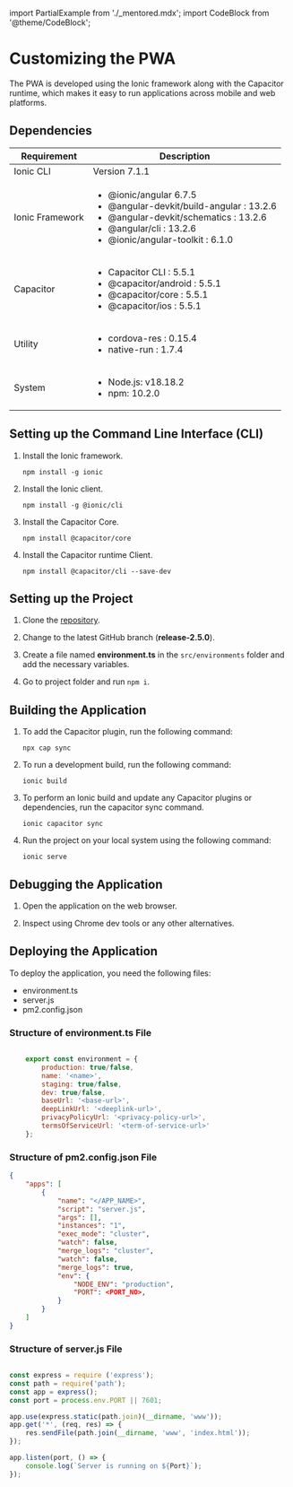 import PartialExample from './_mentored.mdx';
import CodeBlock from '@theme/CodeBlock';

# Customizing the PWA

The <PartialExample mentored /> PWA is developed using the Ionic framework along with the Capacitor runtime, which makes it easy to run applications across mobile and web platforms.

## Dependencies

| Requirement         | Description    |
|--------------|-----------|
| Ionic CLI|Version 7.1.1|
| Ionic Framework | <ul><li>@ionic/angular 6.7.5</li> <li>@angular-devkit/build-angular : 13.2.6 </li><li> @angular-devkit/schematics : 13.2.6 </li><li>@angular/cli : 13.2.6 </li><li> @ionic/angular-toolkit : 6.1.0 </li></ul>|
| Capacitor | <ul><li>Capacitor CLI : 5.5.1 </li><li>@capacitor/android : 5.5.1 </li><li>@capacitor/core : 5.5.1 </li><li>@capacitor/ios : 5.5.1 </li></ul>
| Utility | <ul><li>cordova-res : 0.15.4</li><li>native-run : 1.7.4 </li></ul>
| System | <ul><li>Node.js: v18.18.2</li><li>npm: 10.2.0</li></ul>|

## Setting up the Command Line Interface (CLI)

1. Install the Ionic framework.

    ```
    npm install -g ionic
    ```

2. Install the Ionic client.

    ```
    npm install -g @ionic/cli
    ```

3. Install the Capacitor Core.

    ```
    npm install @capacitor/core
    ```

4. Install the Capacitor runtime Client.

    ```
    npm install @capacitor/cli --save-dev 
    ```

## Setting up the Project

1. Clone the [repository](https://github.com/ELEVATE-Project/mentoring-mobile-app.git).

2. Change to the latest GitHub branch (**release-2.5.0**).

3. Create a file named **environment.ts** in the `src/environments` folder and add the necessary variables.

4. Go to project folder and run `npm i`.

## Building the Application

1. To add the Capacitor plugin, run the following command:

    ```
    npx cap sync  

    ```

2. To run a development build, run the following command:

    ```
    ionic build

    ```

3. To perform an Ionic build and update any Capacitor plugins or dependencies, run the capacitor sync command.  

    ```
    ionic capacitor sync

    ```

4. Run the project on your local system using the following command:

    ```
    ionic serve

    ```

## Debugging the Application

1. Open the application on the web browser.

2. Inspect using Chrome dev tools or any other alternatives.

## Deploying the Application

To deploy the application, you need the following files:

* environment.ts
* server.js
* pm2.config.json

### Structure of environment.ts File

```jsx

    export const environment = {
        production: true/false,
        name: '<name>',
        staging: true/false,
        dev: true/false,
        baseUrl: '<base-url>',
        deepLinkUrl: '<deeplink-url>',
        privacyPolicyUrl: '<privacy-policy-url>',
        termsOfServiceUrl: '<term-of-service-url>'
    };

```

### Structure of pm2.config.json File

```json
{
    "apps": [
        {
            "name": "</APP_NAME>",
            "script": "server.js",
            "args": [],
            "instances": "1",
            "exec_mode": "cluster",
            "watch": false,
            "merge_logs": "cluster",
            "watch": false,
            "merge_logs": true,
            "env": {
                "NODE_ENV": "production",
                "PORT": <PORT_NO>,
            }
        }
    ]
}

```

### Structure of server.js File

```jsx

const express = require ('express');
const path = require('path');
const app = express();
const port = process.env.PORT || 7601;

app.use(express.static(path.join)(__dirname, 'www'));
app.get('*', (req, res) => {
    res.sendFile(path.join(__dirname, 'www', 'index.html'));
});

app.listen(port, () => {
    console.log(`Server is running on ${Port}`);
});

```



